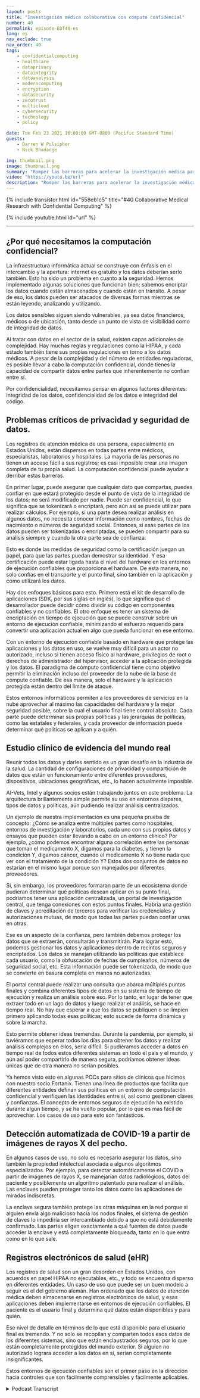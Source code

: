 ```yaml
---
layout: posts
title: "Investigación médica colaborativa con cómputo confidencial"
number: 40
permalink: episode-EDT40-es
lang: es
nav_exclude: true
nav_order: 40
tags:
    - confidentialcomputing
    - healthcare
    - dataprivacy
    - dataintegrity
    - dataanalysis
    - moderncomputing
    - encryption
    - datasecurity
    - zerotrust
    - multicloud
    - cybersecurity
    - technology
    - policy

date: Tue Feb 23 2021 16:00:00 GMT-0800 (Pacific Standard Time)
guests:
    - Darren W Pulsipher
    - Nick Bhadange

img: thumbnail.png
image: thumbnail.png
summary: "Romper las barreras para acelerar la investigación médica para la cura del cáncer con la computación confidencial. Nick Bhadange, Especialista en Tecnología, AI-Vets, y Darren Pulsipher, Arquitecto de Soluciones Principal, Sector Público, Intel, discuten la necesidad de la computación confidencial en la atención médica y los posibles beneficios a través de casos de uso."
video: "https://youtu.be/url"
description: "Romper las barreras para acelerar la investigación médica para la cura del cáncer con la computación confidencial. Nick Bhadange, Especialista en Tecnología, AI-Vets, y Darren Pulsipher, Arquitecto de Soluciones Principal, Sector Público, Intel, discuten la necesidad de la computación confidencial en la atención médica y los posibles beneficios a través de casos de uso."
---
```


<div>
{% include transistor.html id="558eb1c5" title="#40 Collaborative Medical Research with Confidential Computing" %}

{% include youtube.html id="url" %}
</div>

---

## ¿Por qué necesitamos la computación confidencial?

La infraestructura informática actual se construye con énfasis en el intercambio y la apertura: internet es gratuito y los datos deberían serlo también. Esto ha sido un problema en cuanto a la seguridad. Hemos implementado algunas soluciones que funcionan bien; sabemos encriptar los datos cuando están almacenados y cuando están en tránsito. A pesar de eso, los datos pueden ser atacados de diversas formas mientras se están leyendo, analizando y utilizando.

Los datos sensibles siguen siendo vulnerables, ya sea datos financieros, médicos o de ubicación, tanto desde un punto de vista de visibilidad como de integridad de datos.

Al tratar con datos en el sector de la salud, existen capas adicionales de complejidad. Hay muchas reglas y regulaciones como la HIPAA, y cada estado también tiene sus propias regulaciones en torno a los datos médicos. A pesar de la complejidad y del número de entidades reguladoras, es posible llevar a cabo la computación confidencial, donde tienes la capacidad de compartir datos entre partes que inherentemente no confían entre sí.

Por confidencialidad, necesitamos pensar en algunos factores diferentes: integridad de los datos, confidencialidad de los datos e integridad del código.

## Problemas críticos de privacidad y seguridad de datos.

Los registros de atención médica de una persona, especialmente en Estados Unidos, están dispersos en todas partes entre médicos, especialistas, laboratorios y hospitales. La mayoría de las personas no tienen un acceso fácil a sus registros; es casi imposible crear una imagen completa de tu propia salud. La computación confidencial puede ayudar a derribar estas barreras.

En primer lugar, puede asegurar que cualquier dato que compartas, puedes confiar en que estará protegido desde el punto de vista de la integridad de los datos; no será modificado por nadie. Puede ser confidencial, lo que significa que se tokenizará o encriptará, pero aún así se puede utilizar para realizar cálculos. Por ejemplo, si una parte desea realizar análisis en algunos datos, no necesita conocer información como nombres, fechas de nacimiento o números de seguridad social. Entonces, si esas partes de los datos pueden ser tokenizadas o encriptadas, se pueden compartir para su análisis siempre y cuando la otra parte sea de confianza.

Esto es donde las medidas de seguridad como la certificación juegan un papel, para que las partes puedan demostrar su identidad. Y esa certificación puede estar ligada hasta el nivel del hardware en los entornos de ejecución confiables que proporciona el hardware. De esta manera, no solo confías en el transporte y el punto final, sino también en la aplicación y cómo utilizará los datos.

Hay dos enfoques básicos para esto. Primero está el kit de desarrollo de aplicaciones (SDK, por sus siglas en inglés), lo que significa que el desarrollador puede decidir cómo dividir su código en componentes confiables y no confiables. El otro enfoque es tener un sistema de encriptación en tiempo de ejecución que se puede construir sobre un entorno de ejecución confiable, minimizando el esfuerzo requerido para convertir una aplicación actual en algo que pueda funcionar en ese entorno.

Con un entorno de ejecución confiable basado en hardware que protege las aplicaciones y los datos en uso, se vuelve muy difícil para un actor no autorizado, incluso si tienen acceso físico al hardware, privilegios de root o derechos de administrador del hipervisor, acceder a la aplicación protegida y los datos. El paradigma de cómputo confidencial tiene como objetivo permitir la eliminación incluso del proveedor de la nube de la base de cómputo confiable. De esa manera, solo el hardware y la aplicación protegida están dentro del límite de ataque.

Estos entornos informáticos permiten a los proveedores de servicios en la nube aprovechar al máximo las capacidades del hardware y la mejor seguridad posible, sobre la cual el usuario final tiene control absoluto. Cada parte puede determinar sus propias políticas y las jerarquías de políticas, como las estatales y federales, y cada proveedor de información puede determinar qué políticas se aplican y a quién.

## Estudio clínico de evidencia del mundo real

Reunir todos los datos y darles sentido es un gran desafío en la industria de la salud. La cantidad de configuraciones de privacidad y compartición de datos que están en funcionamiento entre diferentes proveedores, dispositivos, ubicaciones geográficas, etc., lo hacen actualmente imposible.

AI-Vets, Intel y algunos socios están trabajando juntos en este problema. La arquitectura brillantemente simple permite su uso en entornos dispares, tipos de datos y políticas, aún pudiendo realizar análisis centralizados.

Un ejemplo de nuestra implementación es una pequeña prueba de concepto: ¿Cómo se analiza entre múltiples partes como hospitales, entornos de investigación y laboratorios, cada uno con sus propios datos y ensayos que pueden estar llevando a cabo en un entorno clínico? Por ejemplo, ¿cómo podemos encontrar alguna correlación entre las personas que toman el medicamento X, digamos para la diabetes, y tienen la condición Y, digamos cáncer, cuando el medicamento X no tiene nada que ver con el tratamiento de la condición Y? Estos dos conjuntos de datos no estarían en el mismo lugar porque son manejados por diferentes proveedores.

Si, sin embargo, los proveedores formaran parte de un ecosistema donde pudieran determinar qué políticas desean aplicar en su punto final, podríamos tener una aplicación centralizada, un portal de investigación central, que tenga conexiones con estos puntos finales. Habría una gestión de claves y acreditación de terceros para verificar las credenciales y autorizaciones mutuas, de modo que todas las partes puedan confiar unas en otras.

Ese es un aspecto de la confianza, pero también debemos proteger los datos que se extraerán, consultarán y transmitirán. Para lograr esto, podemos gestionar los datos y aplicaciones dentro de recintos seguros y encriptados. Los datos se manejan utilizando las políticas que establece cada usuario, como la obfuscación de fechas de cumpleaños, números de seguridad social, etc. Esta información puede ser tokenizada, de modo que se convierte en basura completa en manos no autorizadas.

El portal central puede realizar una consulta que abarca múltiples puntos finales y combina diferentes tipos de datos en su sistema de tiempo de ejecución y realiza un análisis sobre eso. Por lo tanto, en lugar de tener que extraer todo en un lago de datos y luego realizar el análisis, se hace en tiempo real. No hay que esperar a que los datos se publiquen o se limpien primero aplicando todas esas políticas; esto sucede de forma dinámica y sobre la marcha.

Esto permite obtener ideas tremendas. Durante la pandemia, por ejemplo, si tuviéramos que esperar todos los días para obtener los datos y realizar análisis complejos en ellos, sería difícil. Si pudiéramos acceder a datos en tiempo real de todos estos diferentes sistemas en todo el país y el mundo, y aún así poder compartirlo de manera segura, podríamos obtener ideas únicas que de otra manera no serían posibles.

Ya hemos visto esto en algunas POCs para sitios de clínicos que hicimos con nuestro socio Fortanix. Tienen una línea de productos que facilita que diferentes entidades definan sus políticas en un entorno de computación confidencial y verifiquen las identidades entre sí, así como gestionen claves y confianzas. El concepto de entornos seguros de ejecución ha existido durante algún tiempo, y se ha vuelto popular, por lo que es más fácil de aprovechar. Los casos de uso para esto son fantásticos.

## Detección automatizada de COVID-19 a partir de imágenes de rayos X del pecho.

En algunos casos de uso, no solo es necesario asegurar los datos, sino también la propiedad intelectual asociada a algunos algoritmos especializados. Por ejemplo, para detectar automáticamente el COVID a partir de imágenes de rayos X, se manejarían datos radiológicos, datos del paciente y posiblemente un algoritmo patentado para realizar el análisis. Las enclaves pueden proteger tanto los datos como las aplicaciones de miradas indiscretas.

La enclave segura también protege las otras máquinas en la red porque si alguien envía algo malicioso hacia los nodos finales, el sistema de gestión de claves lo impediría ser intercambiado debido a que no está debidamente confirmado. Las partes eligen exactamente a qué fuentes de datos puede acceder la enclave y está completamente bloqueada, tanto en lo que entra como en lo que sale.

## Registros electrónicos de salud (eHR)

Los registros de salud son un gran desorden en Estados Unidos, con acuerdos en papel HIPAA no ejecutables, etc., y todo se encuentra disperso en diferentes entidades. Un caso de uso que puede ser un buen modelo a seguir es el del gobierno alemán. Han ordenado que los datos de atención médica deben almacenarse en registros electrónicos de salud, y esas aplicaciones deben implementarse en entornos de ejecución confiables. El paciente es el usuario final y determina qué datos están disponibles y para quién.

Ese nivel de detalle en términos de lo que está disponible para el usuario final es tremendo. Y no solo se recopilan y comparten todos esos datos de los diferentes sistemas, sino que están enclaustrados seguros, por lo que están completamente protegidos del mundo exterior. Si alguien no autorizado lograra acceder a los datos en sí, serían completamente insignificantes.

Estos entornos de ejecución confiables son el primer paso en la dirección hacia controles que son fácilmente comprensibles y fácilmente aplicables.



<details>
<summary> Podcast Transcript </summary>

<p></p>

</details>
